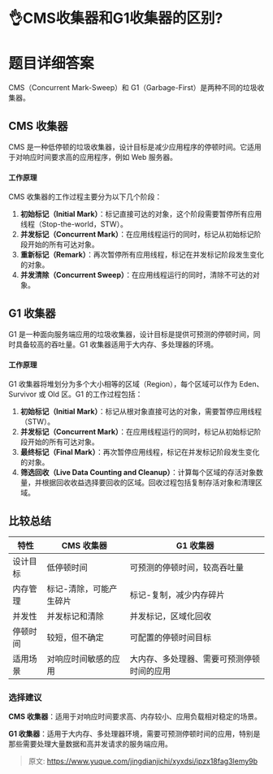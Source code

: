 # 👌CMS收集器和G1收集器的区别?

# 题目详细答案
CMS（Concurrent Mark-Sweep）和 G1（Garbage-First）是两种不同的垃圾收集器。

## CMS 收集器
CMS 是一种低停顿的垃圾收集器，设计目标是减少应用程序的停顿时间。它适用于对响应时间要求高的应用程序，例如 Web 服务器。

#### 工作原理
CMS 收集器的工作过程主要分为以下几个阶段：

1. **初始标记（Initial Mark）**：标记直接可达的对象，这个阶段需要暂停所有应用线程（Stop-the-world，STW）。
2. **并发标记（Concurrent Mark）**：在应用线程运行的同时，标记从初始标记阶段开始的所有可达对象。
3. **重新标记（Remark）**：再次暂停所有应用线程，标记在并发标记阶段发生变化的对象。
4. **并发清除（Concurrent Sweep）**：在应用线程运行的同时，清除不可达的对象。



## G1 收集器
G1 是一种面向服务端应用的垃圾收集器，设计目标是提供可预测的停顿时间，同时具备较高的吞吐量。G1 收集器适用于大内存、多处理器的环境。

#### 工作原理
G1 收集器将堆划分为多个大小相等的区域（Region），每个区域可以作为 Eden、Survivor 或 Old 区。G1 的工作过程包括：

1. **初始标记（Initial Mark）**：标记从根对象直接可达的对象，需要暂停应用线程（STW）。
2. **并发标记（Concurrent Mark）**：在应用线程运行的同时，标记从初始标记阶段开始的所有可达对象。
3. **最终标记（Final Mark）**：再次暂停应用线程，标记在并发标记阶段发生变化的对象。
4. **筛选回收（Live Data Counting and Cleanup）**：计算每个区域的存活对象数量，并根据回收收益选择要回收的区域。回收过程包括复制存活对象和清理区域。

## 比较总结
| 特性 | CMS 收集器 | G1 收集器 |
| --- | --- | --- |
| 设计目标 | 低停顿时间 | 可预测的停顿时间，较高吞吐量 |
| 内存管理 | 标记-清除，可能产生碎片 | 标记-复制，减少内存碎片 |
| 并发性 | 并发标记和清除 | 并发标记，区域化回收 |
| 停顿时间 | 较短，但不确定 | 可配置的停顿时间目标 |
| 适用场景 | 对响应时间敏感的应用 | 大内存、多处理器、需要可预测停顿时间的应用 |


### 选择建议
**CMS 收集器**：适用于对响应时间要求高、内存较小、应用负载相对稳定的场景。

**G1 收集器**：适用于大内存、多处理器环境，需要可预测停顿时间的应用，特别是那些需要处理大量数据和高并发请求的服务端应用。



> 原文: <https://www.yuque.com/jingdianjichi/xyxdsi/ipzx18fag3lemy9b>